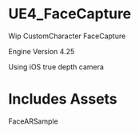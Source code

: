 # UE4_FaceCapture
Wip CustomCharacter FaceCapture

Engine Version 4.25

Using iOS true depth camera


# Includes Assets
FaceARSample



